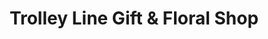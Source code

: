 ---
title: "Trolley Line Gift & Floral Shop"
url: /huntington/trolley-line-gift-and-floral-shop/
shop: florist
---